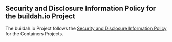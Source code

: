 ## Security and Disclosure Information Policy for the buildah.io Project

The buildah.io Project follows the [Security and Disclosure Information Policy](https://github.com/containers/common/blob/main/SECURITY.md) for the Containers Projects.
